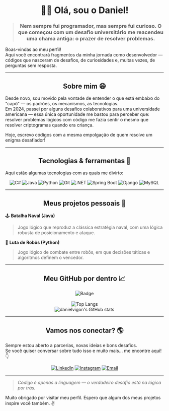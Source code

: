 <h1 align="center">🧑‍💻 Olá, sou o Daniel!</h1>

> <h3 align="center">Nem sempre fui programador, mas sempre fui curioso. O que começou com um desafio universitário me reacendeu uma chama antiga: o prazer de resolver problemas.</h3>

Boas-vindas ao meu perfil!    
Aqui você encontrará fragmentos da minha jornada como desenvolvedor — códigos que nasceram de desafios, de curiosidades e, muitas vezes, de perguntas sem resposta.

---

<h2 align="center">
  Sobre mim 😄
</h2>

Desde novo, sou movido pela vontade de entender o que está embaixo do "capô" — os padrões, os mecanismos, as tecnologias.    
Em 2024, passei por alguns desafios colaborativos para uma universidade americana — essa única oportunidade me bastou para perceber que:  
resolver problemas lógicos com código me fazia sentir o mesmo que resolver criptogramas quando era criança.

Hoje, escrevo códigos com a mesma empolgação de quem resolve um enigma desafiador!

---

<div>

  <h2 align="center">
    Tecnologias & ferramentas 🔧
  </h2>

  <p>
    Aqui estão algumas tecnologias com as quais me divirto:
  </p>

  <div align="center">
  
  ![C#](https://custom-icon-badges.demolab.com/badge/C%23-%23239120.svg?logo=cshrp&logoColor=white)
  ![Java](https://img.shields.io/badge/-Java-F80000?style=flat&logo=openjdk&logoColor=white)
  ![Python](https://img.shields.io/badge/-Python-306998?style=flat&logo=python&logoColor=white)
  ![Git](https://img.shields.io/badge/-Git-F05032?style=flat&logo=git&logoColor=white)
  ![.NET](https://img.shields.io/badge/.NET-512BD4?logo=dotnet&logoColor=fff)
  ![Spring Boot](https://img.shields.io/badge/Spring%20Boot-6DB33F?logo=springboot&logoColor=fff)
  ![Django](https://img.shields.io/badge/Django-%23092E20.svg?logo=django&logoColor=white)
  ![MySQL](https://img.shields.io/badge/MySQL-4479A1?logo=mysql&logoColor=fff)
    
  </div>  
</div>



---

<div>
  <h2 align="center">
    Meus projetos pessoais 🚀
  </h2>
  
  🕹️ **Batalha Naval (Java)**  
  > Jogo lógico que reproduz a clássica estratégia naval, com uma lógica robusta de posicionamento e ataque.
  
  🤖 **Luta de Robôs (Python)**  
  > Jogo lógico de combate entre robôs, em que decisões táticas e algoritmos definem o vencedor.
</div>

---

<div align="center">  
<h2>Meu GitHub por dentro 📈</h2>

  ![Badge](https://hitscounter.dev/api/hit?url=https%3A%2F%2Fgithub.com%2Fdanielvigon%2F&label=VISITANTES&icon=github&color=%23cfe2ff&message=&style=for-the-badge&tz=Etc%2FGMT-3)
  <br>
  <br>
  ![Top Langs](https://github-readme-stats.vercel.app/api/top-langs/?username=danielvigon&layout=compact&theme=dark&locale=pt-br)
  <br>
  ![danielvigon's GitHub stats](https://github-readme-stats.vercel.app/api?username=danielvigon&show_icons=true&theme=dark&locale=pt-br)

</div>

---

<div>
  <h2 align="center">Vamos nos conectar? 🌎</h2>

  <p>
    Sempre estou aberto a parcerias, novas ideias e bons desafios.
    <br>
    Se você quiser conversar sobre tudo isso e muito mais... me encontre aqui! 👇
  </p>
  
  <div align="center">
  
  [![LinkedIn](https://img.shields.io/badge/-LinkedIn-0A66C2?style=flat&logo=linkedin&logoColor=white)](https://www.linkedin.com/in/danielvigon)
  [![Instagram](https://img.shields.io/badge/-Instagram-E1306C?style=flat&logo=instagram&logoColor=white)](https://www.instagram.com/danielvigon)
  [![Email](https://img.shields.io/badge/-Email-D44638?style=flat&logo=gmail&logoColor=white)](mailto:danielvg1136@gmail.com)
  
  </div>
</div> 
  
---

> *Código é apenas a linguagem — o verdadeiro desafio está na lógica por trás.*

Muito obrigado por visitar meu perfil.
Espero que algum dos meus projetos inspire você também. ✌️
